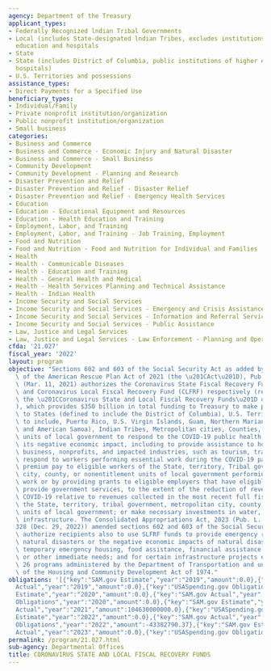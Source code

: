 ```yaml
---
agency: Department of the Treasury
applicant_types:
- Federally Recognized lndian Tribal Governments
- Local (includes State-designated lndian Tribes, excludes institutions of higher
  education and hospitals
- State
- State (includes District of Columbia, public institutions of higher education and
  hospitals)
- U.S. Territories and possessions
assistance_types:
- Direct Payments for a Specified Use
beneficiary_types:
- Individual/Family
- Private nonprofit institution/organization
- Public nonprofit institution/organization
- Small business
categories:
- Business and Commerce
- Business and Commerce - Economic Injury and Natural Disaster
- Business and Commerce - Small Business
- Community Development
- Community Development - Planning and Research
- Disaster Prevention and Relief
- Disaster Prevention and Relief - Disaster Relief
- Disaster Prevention and Relief - Emergency Health Services
- Education
- Education - Educational Equipment and Resources
- Education - Health Education and Training
- Employment, Labor, and Training
- Employment, Labor, and Training - Job Training, Employment
- Food and Nutrition
- Food and Nutrition - Food and Nutrition for Individual and Families
- Health
- Health - Communicable Diseases
- Health - Education and Training
- Health - General Health and Medical
- Health - Health Services Planning and Technical Assistance
- Health - Indian Health
- Income Security and Social Services
- Income Security and Social Services - Emergency and Crisis Assistance
- Income Security and Social Services - Information and Referral Services
- Income Security and Social Services - Public Assistance
- Law, Justice and Legal Services
- Law, Justice and Legal Services - Law Enforcement - Planning and Operations
cfda: '21.027'
fiscal_year: '2022'
layout: program
objective: "Sections 602 and 603 of the Social Security Act as added by section 9901\
  \ of the American Rescue Plan Act of 2021 (the \u201CAct\u201D), Pub. L. No. 117-2\
  \ (Mar. 11, 2021) authorizes the Coronavirus State Fiscal Recovery Fund (CSFRF)\
  \ and Coronavirus Local Fiscal Recovery Fund (CLFRF) respectively (referred to as\
  \ the \u201CCoronavirus State and Local Fiscal Recovery Funds\u201D or \u201CSLFRF\u201D\
  ), which provides $350 billion in total funding to Treasury to make payments generally\
  \ to States (defined to include the District of Columbia), U.S. Territories (defined\
  \ to include, Puerto Rico, U.S. Virgin Islands, Guam, Northern Mariana Islands,\
  \ and American Samoa), Indian Tribes, Metropolitan cities, Counties, and Nonentitlement\
  \ units of local government to respond to the COVID-19 public health emergency or\
  \ its negative economic impact, including to provide assistance to households, small\
  \ business, nonprofits, and impacted industries, such as tourism, travel, and hospitality;\
  \ respond to workers performing essential work during the COVID-19 pandemic by providing\
  \ premium pay to eligible workers of the State, territory, Tribal government, metropolitan\
  \ city, county, or nonentitlement units of local government performing essential\
  \ work or by providing grants to eligible employers that have eligible workers;\
  \ provide government services, to the extent of the reduction of revenue due to\
  \ COVID-19 relative to revenues collected in the most recent full fiscal year of\
  \ the State, territory, tribal government, metropolitan city, county, or nonentitlement\
  \ units of local government; or make necessary investments in water, sewer, or broadband\
  \ infrastructure. The Consolidated Appropriations Act, 2023 (Pub. L. No. 117\u2013\
  328 (Dec. 29, 2022)) amended sections 602 and 603 of the Social Security Act to\
  \ authorize recipients also to use SLFRF funds to provide emergency relief from\
  \ natural disasters or the negative economic impacts of natural disasters, including\
  \ temporary emergency housing, food assistance, financial assistance for lost wages,\
  \ or other immediate needs; and for certain infrastructure projects eligible under\
  \ 26 programs administered by the Department of Transportation and under title I\
  \ of the Housing and Community Development Act of 1974."
obligations: '[{"key":"SAM.gov Estimate","year":"2019","amount":0.0},{"key":"SAM.gov
  Actual","year":"2019","amount":0.0},{"key":"USASpending.gov Obligations","year":"2019","amount":0.0},{"key":"SAM.gov
  Estimate","year":"2020","amount":0.0},{"key":"SAM.gov Actual","year":"2020","amount":0.0},{"key":"USASpending.gov
  Obligations","year":"2020","amount":0.0},{"key":"SAM.gov Estimate","year":"2021","amount":104630000000.0},{"key":"SAM.gov
  Actual","year":"2021","amount":104630000000.0},{"key":"USASpending.gov Obligations","year":"2021","amount":350000000000.0},{"key":"SAM.gov
  Estimate","year":"2022","amount":0.0},{"key":"SAM.gov Actual","year":"2022","amount":5963266.0},{"key":"USASpending.gov
  Obligations","year":"2022","amount":-43382790.37},{"key":"SAM.gov Estimate","year":"2023","amount":4029132.0},{"key":"SAM.gov
  Actual","year":"2023","amount":0.0},{"key":"USASpending.gov Obligations","year":"2023","amount":-12402630.96}]'
permalink: /program/21.027.html
sub-agency: Departmental Offices
title: CORONAVIRUS STATE AND LOCAL FISCAL RECOVERY FUNDS
---
```

